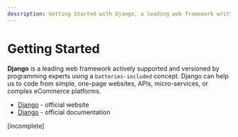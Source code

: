 ```yaml
---
description: Getting Started with Django, a leading web framework written in Python
---
```


# Getting Started

**Django** is a leading web framework actively supported and versioned by programming experts using a `batteries-included` concept. Django can help us to code from simple, one-page websites, APIs, micro-services, or complex eCommerce platforms.

* [Django](https://www.djangoproject.com/) - official website
* [Django](https://docs.djangoproject.com/en/4.0/) - official documentation

\[incomplete]
